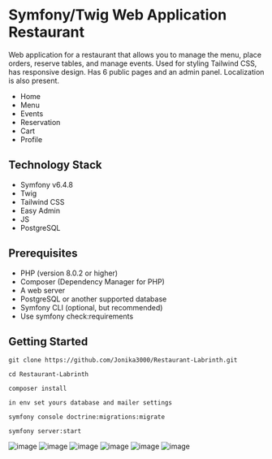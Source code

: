 # Symfony/Twig Web Application Restaurant

Web application for a restaurant that allows you to manage the menu, place orders, reserve tables, and manage events. Used for styling Tailwind CSS, has responsive design.
Has 6 public pages and an admin panel. Localization is also present.

* Home
* Menu
* Events
* Reservation
* Cart
* Profile

## Technology Stack

* Symfony v6.4.8
* Twig
* Tailwind CSS
* Easy Admin
* JS
* PostgreSQL

## Prerequisites

* PHP (version 8.0.2 or higher)
* Composer (Dependency Manager for PHP)
* A web server
* PostgreSQL or another supported database
* Symfony CLI (optional, but recommended)
* Use symfony check:requirements

## Getting Started

```
git clone https://github.com/Jonika3000/Restaurant-Labrinth.git
```
```
cd Restaurant-Labrinth
```
```
composer install
```
```
in env set yours database and mailer settings
```
```
symfony console doctrine:migrations:migrate
```
```
symfony server:start
```

![image](https://github.com/Jonika3000/Restaurant-Labrinth/assets/66825034/c03f2854-c529-408e-9586-de6b35a44c6b)
![image](https://github.com/Jonika3000/Restaurant-Labrinth/assets/66825034/55898887-f85e-4c02-bcb3-dce6bc5e3a39)
![image](https://github.com/Jonika3000/Restaurant-Labrinth/assets/66825034/5f2dee93-6e86-47e9-a10f-5661b4e1c3d4)
![image](https://github.com/Jonika3000/Restaurant-Labrinth/assets/66825034/b349f57b-6d37-435e-8e69-ae041afc960e)
![image](https://github.com/Jonika3000/Restaurant-Labrinth/assets/66825034/93507cb0-c1b5-4219-8fcd-06528aec89b8)
![image](https://github.com/Jonika3000/Restaurant-Labrinth/assets/66825034/41bb52ef-4e47-4f78-91d9-c9eb84fa562a)
